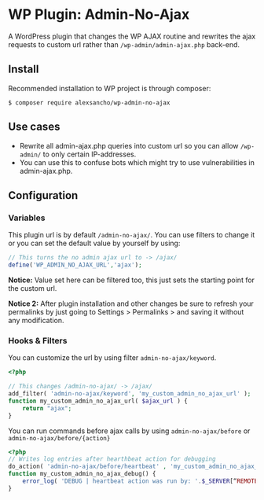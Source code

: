 # WP Plugin: Admin-No-Ajax

A WordPress plugin that changes the WP AJAX routine and rewrites the ajax requests to custom url rather than `/wp-admin/admin-ajax.php` back-end.

## Install

Recommended installation to WP project is through composer:
```
$ composer require alexsancho/wp-admin-no-ajax
```

## Use cases
- Rewrite all admin-ajax.php queries into custom url so you can allow `/wp-admin/` to only certain IP-addresses.
- You can use this to confuse bots which might try to use vulnerabilities in admin-ajax.php.

## Configuration
### Variables
This plugin url is by default `/admin-no-ajax/`. You can use filters to change it or you can set the default value by yourself by using:

```php
// This turns the no admin ajax url to -> /ajax/
define('WP_ADMIN_NO_AJAX_URL','ajax');
```

**Notice:** Value set here can be filtered too, this just sets the starting point for the custom url.

**Notice 2:** After plugin installation and other changes be sure to refresh your permalinks by just going to Settings > Permalinks > and saving it without any modification.

### Hooks & Filters
You can customize the url by using filter `admin-no-ajax/keyword`.
```php
<?php

// This changes /admin-no-ajax/ -> /ajax/
add_filter( 'admin-no-ajax/keyword', 'my_custom_admin_no_ajax_url' );
function my_custom_admin_no_ajax_url( $ajax_url ) {
    return "ajax";
}
```

You can run commands before ajax calls by using `admin-no-ajax/before` or `admin-no-ajax/before/{action}`
```php
<?php
// Writes log entries after hearthbeat action for debugging
do_action( 'admin-no-ajax/before/heartbeat' , 'my_custom_admin_no_ajax_debug' );
function my_custom_admin_no_ajax_debug() {
    error_log( 'DEBUG | heartbeat action was run by: '.$_SERVER[“REMOTE_ADDR”] );
}
```
